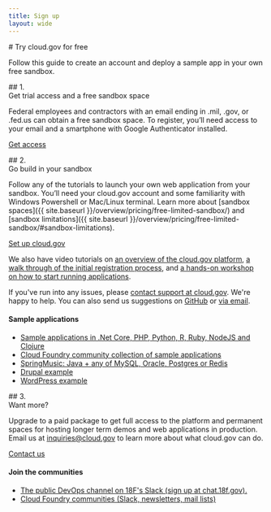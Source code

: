 ```yaml
---
title: Sign up
layout: wide
---
```

<section class="usa-graphic-list usa-section usa-section--dark sign-up-intro">
<div class="grid-container">
<div class="tablet:grid-col-7"  markdown="1">
# Try cloud.gov for free

<p class="usa-intro">Follow this guide to create an account and deploy a sample app in your own free sandbox.</p>
</div>
<div class="tablet:grid-col">
</div>
</div>
</section>

<section class="usa-section padding-y-8">
<div class="grid-container">
<div class="tablet:grid-col-7 usa-prose"  markdown="1">
## 1. <br />Get trial access and a free sandbox space

Federal employees and contractors with an email ending in .mil, .gov, or .fed.us can obtain a free sandbox space. To register, you’ll need access to your email and a smartphone with Google Authenticator installed.

<a href="https://account.fr.cloud.gov/signup" class="usa-button usa-button--big">Get access</a>
</div>
</div>
</section>

<section class="bg-accent-warm-light usa-section padding-y-8">
<div class="grid-container grid-row">
<div class="tablet:grid-col-7 usa-prose"  markdown="1">
## 2.<br />Go build in your sandbox

Follow any of the tutorials to launch your own web application from your sandbox. You’ll need your cloud.gov account and some familiarity with Windows Powershell or Mac/Linux terminal. Learn more about [sandbox spaces]({{ site.baseurl }}/overview/pricing/free-limited-sandbox/) and [sandbox limitations]({{ site.baseurl }}/overview/pricing/free-limited-sandbox/#sandbox-limitations).

<a href="https://account.fr.cloud.gov/signup" class="usa-button usa-button--big">Set up cloud.gov</a>

We also have video tutorials on <a href="https://www.youtube.com/watch?v=LKb0liZyepA&feature=emb_logo" target="_blank">an overview of the cloud.gov platform</a>, <a href="https://www.youtube.com/watch?v=ip8G_Rafb_c&feature=emb_logo" target="_blank">a walk through of the initial registration process</a>, and <a href="https://www.youtube.com/watch?v=G2J8dxSF0-I&feature=emb_logo" target="_blank">a hands-on workshop on how to start running applications</a>.

If you've run into any issues, please [contact support at cloud.gov](mailto:support@cloud.gov). We're happy to help. You can also send us suggestions on [GitHub](https://github.com/18F/cg-site/issues/new) or [via email]("mailto:inquiries@cloud.gov?subject=%5BSuggestion%5D%20&body=%0A%0A%0A%0ARefcode:%20quickstart).

</div>
<div class="tablet:grid-col-1"></div>
<div class="tablet:grid-col usa-prose usa-section--sidebar-links">
<h4>Sample applications</h4>
<ul>
        <li>
        <a href="{{ site.baseurl }}/docs/getting-started/code-samples/">Sample applications in .Net Core, PHP, Python, R, Ruby, NodeJS and Clojure</a>
        </li>  
        <li>
        <a href="https://github.com/cloudfoundry-samples">Cloud Foundry community collection of sample applications</a>
        </li>
        <li>
        <a href="https://github.com/cloudfoundry-samples/spring-music">SpringMusic: Java + any of MySQL, Oracle, Postgres or Redis</a>
        </li>
        <li>
        <a href="https://github.com/18F/cf-ex-drupal">Drupal example</a>
        </li>
        <li>
        <a href="https://github.com/18F/cf-ex-wordpress">WordPress example</a>
        </li>
    </ul>
</div>
</div>
</section>

<section class="usa-section want-more">
<div class="grid-container grid-row">
<div class="tablet:grid-col-7 usa-prose"  markdown="1">
## 3. <br />Want more?

Upgrade to a paid package to get full access to the platform and permanent
spaces for hosting longer term demos and web applications in production.
Email us at inquiries@cloud.gov to learn more about what cloud.gov
can do.

<a href="mailto:inquiries@cloud.gov?subject=%5BSuggestion%5D%20&body=%0A%0A%0A%0ARefcode:%20quickstart" class="usa-button usa-button--secondary usa-button--big">Contact us</a>
</div>
<div class="tablet:grid-col-1"></div>
<div class="tablet:grid-col usa-prose usa-section--sidebar-links">
<h4>Join the communities</h4>
        <ul>
            <li>
            <a href="https://chat.18f.gov/">The public DevOps channel on 18F's Slack (sign up at chat.18f.gov).</a>
            </li>
            <li>
            <a href="https://www.cloudfoundry.org/community/">Cloud Foundry communities (Slack, newsletters, mail lists)</a>
            </li>
        </ul>
</div>
</div>
</section>
